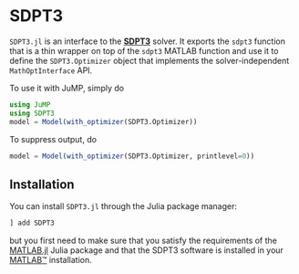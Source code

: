 # SDPT3

`SDPT3.jl` is an interface to the **[SDPT3](https://blog.nus.edu.sg/mattohkc/softwares/sdpt3/)**
solver. It exports the `sdpt3` function that is a thin wrapper on top of the
`sdpt3` MATLAB function and use it to define the `SDPT3.Optimizer` object that
implements the solver-independent `MathOptInterface` API.

To use it with JuMP, simply do
```julia
using JuMP
using SDPT3
model = Model(with_optimizer(SDPT3.Optimizer))
```
To suppress output, do
```julia
model = Model(with_optimizer(SDPT3.Optimizer, printlevel=0))
```

## Installation

You can install `SDPT3.jl` through the Julia package manager:
```julia
] add SDPT3
```
but you first need to make sure that you satisfy the requirements of the
[MATLAB.jl](https://github.com/JuliaInterop/MATLAB.jl) Julia package and that
the SDPT3 software is installed in your
[MATLAB™](http://www.mathworks.com/products/matlab/) installation.
